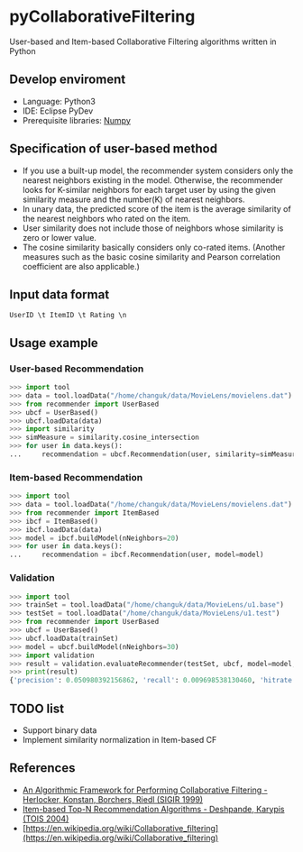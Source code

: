 # pyCollaborativeFiltering
User-based and Item-based Collaborative Filtering algorithms written in Python

## Develop enviroment
* Language: Python3
* IDE: Eclipse PyDev
* Prerequisite libraries: [Numpy](http://numpy.org)

## Specification of user-based method
* If you use a built-up model, the recommender system considers only the nearest neighbors existing in the model. Otherwise, the recommender looks for K-similar neighbors for each target user by using the given similarity measure and the number(K) of nearest neighbors.
* In unary data, the predicted score of the item is the average similarity of the nearest neighbors who rated on the item.
* User similarity does not include those of neighbors whose similarity is zero or lower value.
* The cosine similarity basically considers only co-rated items. (Another measures such as the basic cosine similarity and Pearson correlation coefficient are also applicable.)

## Input data format
`UserID \t ItemID \t Rating \n`

## Usage example
### User-based Recommendation
```python
>>> import tool
>>> data = tool.loadData("/home/changuk/data/MovieLens/movielens.dat")
>>> from recommender import UserBased
>>> ubcf = UserBased()
>>> ubcf.loadData(data)
>>> import similarity
>>> simMeasure = similarity.cosine_intersection
>>> for user in data.keys():
...     recommendation = ubcf.Recommendation(user, similarity=simMeasure, nNeighbors=30)
```
### Item-based Recommendation
```python
>>> import tool
>>> data = tool.loadData("/home/changuk/data/MovieLens/movielens.dat")
>>> from recommender import ItemBased
>>> ibcf = ItemBased()
>>> ibcf.loadData(data)
>>> model = ibcf.buildModel(nNeighbors=20)
>>> for user in data.keys():
...     recommendation = ibcf.Recommendation(user, model=model)
```
### Validation
```python
>>> import tool
>>> trainSet = tool.loadData("/home/changuk/data/MovieLens/u1.base")
>>> testSet = tool.loadData("/home/changuk/data/MovieLens/u1.test")
>>> from recommender import UserBased
>>> ubcf = UserBased()
>>> ubcf.loadData(trainSet)
>>> model = ubcf.buildModel(nNeighbors=30)
>>> import validation
>>> result = validation.evaluateRecommender(testSet, ubcf, model=model, topN=10)
>>> print(result)
{'precision': 0.050980392156862, 'recall': 0.009698538130460, 'hitrate': 0.5098039215686}
```

## TODO list
* Support binary data
* Implement similarity normalization in Item-based CF

## References
* [An Algorithmic Framework for Performing Collaborative Filtering - Herlocker, Konstan, Borchers, Riedl (SIGIR 1999)](http://files.grouplens.org/papers/algs.pdf)
* [Item-based Top-N Recommendation Algorithms - Deshpande, Karypis (TOIS 2004)](http://glaros.dtc.umn.edu/gkhome/fetch/papers/itemrsTOIS04.pdf)
* [https://en.wikipedia.org/wiki/Collaborative_filtering](https://en.wikipedia.org/wiki/Collaborative_filtering)
